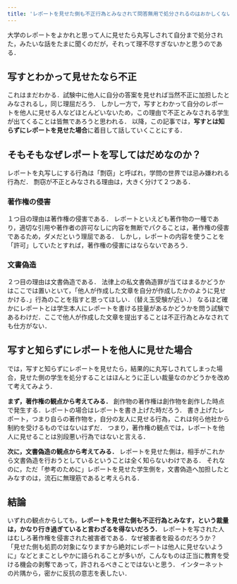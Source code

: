 ```yaml
---
title: 'レポートを見せた側も不正行為とみなされて問答無用で処分されるのはおかしくないか'
---
```


大学のレポートをよかれと思って人に見せたら丸写しされて自分まで処分された，みたいな話をたまに聞くのだが，それって理不尽すぎないかと思うのである．

## 写すとわかって見せたなら不正

これはまだわかる．試験中に他人に自分の答案を見せれば当然不正に加担したとみなされるし，同じ理屈だろう．
しかし一方で，写すとわかって自分のレポートを他人に見せる人などほとんどいないため，この理由で不正とみなされる学生が出てくることは皆無であろうと思われる．
以降，この記事では，**写すとは知らずにレポートを見せた場合**に着目して話していくことにする．

## そもそもなぜレポートを写してはだめなのか？

レポートを丸写しにする行為は「剽窃」と呼ばれ，学問の世界では忌み嫌われる行為だ．
剽窃が不正とみなされる理由は，大きく分けて２つある．

### 著作権の侵害

１つ目の理由は著作権の侵害である．
レポートといえども著作物の一種であり，適切な引用や著作者の許可なしに内容を無断でパクることは，著作権の侵害であるため，ダメだという理屈である．
しかし，レポートの内容を使うことを「許可」していたとすれば，著作権の侵害にはならないであろう．

### 文書偽造

２つ目の理由は文書偽造である．
法律上の私文書偽造罪が当てはまるかどうかはここでは置いといて，「他人が作成した文章を自分が作成したかのように見せかける．」行為のことを指すと思ってほしい．（替え玉受験が近い．）
なるほど確かにレポートとは学生本人にレポートを書ける技量があるかどうかを問う試験であるわけだ．ここで他人が作成した文章を提出することは不正行為とみなされても仕方がない．

## 写すと知らずにレポートを他人に見せた場合

では，写すと知らずにレポートを見せたら，結果的に丸写しされてしまった場合，見せた側の学生を処分することはほんとうに正しい裁量なのかどうかを改めて考えてみよう．

**まず，著作権の観点から考えてみる．**
創作物の著作権は創作物を創作した時点で発生する．レポートの場合はレポートを書き上げた時だろう．
書き上げたレポート，つまり自らの著作物を，自分の友人に見せる行為，これは何ら他社から制約を受けるものではないはずだ．
つまり，著作権の観点では，レポートを他人に見せることは別段悪い行為ではないと言える．

**次に，文書偽造の観点から考えてみる．**
レポートを見せた側は，相手がこれから文書偽造を行おうとしているということは全く知らないわけである．
それなのに，ただ「参考のために」レポートを見せた学生側を，文書偽造へ加担したとみなすのは，流石に無理筋であると考えられる．

## 結論

いずれの観点からしても，**レポートを見せた側も不正行為とみなす，という裁量は，かなり行き過ぎていると言わざるを得ないだろう．**
レポートを写された人はむしろ著作権を侵害された被害者である．なぜ被害者を殴るのだろうか？
「見せた側も処罰の対象になりますから絶対にレポートは他人に見せないように」などとまことしやかに語られることが多いが，こんなものは正当に教育を受ける機会の剥奪であって，許されるべきことではないと思う．
インターネットの片隅から，密かに反抗の意志を表したい．
